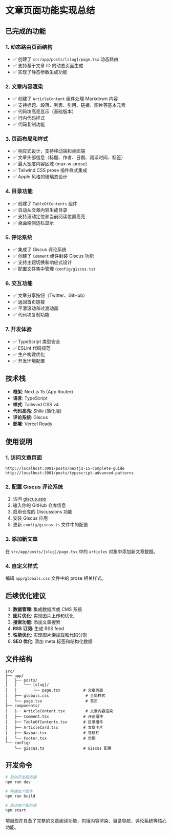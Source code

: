 # 文章页面功能实现总结

## 已完成的功能

### 1. 动态路由页面结构
- ✅ 创建了 `src/app/posts/[slug]/page.tsx` 动态路由
- ✅ 支持基于文章 ID 的动态页面生成
- ✅ 实现了静态参数生成功能

### 2. 文章内容渲染
- ✅ 创建了 `ArticleContent` 组件处理 Markdown 内容
- ✅ 支持标题、段落、列表、引用、链接、图片等基本元素
- ✅ 代码块高亮显示（基础版本）
- ✅ 行内代码样式
- ✅ 代码复制功能

### 3. 页面布局和样式
- ✅ 响应式设计，支持移动端和桌面端
- ✅ 文章头部信息（标题、作者、日期、阅读时间、标签）
- ✅ 最大宽度内容区域 (max-w-prose)
- ✅ Tailwind CSS prose 插件样式集成
- ✅ Apple 风格的玻璃态设计

### 4. 目录功能
- ✅ 创建了 `TableOfContents` 组件
- ✅ 自动从文章内容生成目录
- ✅ 支持滚动定位和当前阅读位置高亮
- ✅ 桌面端侧边栏显示

### 5. 评论系统
- ✅ 集成了 Giscus 评论系统
- ✅ 创建了 `Comment` 组件封装 Giscus 功能
- ✅ 支持主题切换和响应式设计
- ✅ 配置文件集中管理 (`config/giscus.ts`)

### 6. 交互功能
- ✅ 文章分享按钮（Twitter、GitHub）
- ✅ 返回首页链接
- ✅ 平滑滚动和过渡动画
- ✅ 代码块复制功能

### 7. 开发体验
- ✅ TypeScript 类型安全
- ✅ ESLint 代码规范
- ✅ 生产构建优化
- ✅ 开发环境配置

## 技术栈

- **框架**: Next.js 15 (App Router)
- **语言**: TypeScript
- **样式**: Tailwind CSS v4
- **代码高亮**: Shiki (简化版)
- **评论系统**: Giscus
- **部署**: Vercel Ready

## 使用说明

### 1. 访问文章页面
```
http://localhost:3001/posts/nextjs-15-complete-guide
http://localhost:3001/posts/typescript-advanced-patterns
```

### 2. 配置 Giscus 评论系统
1. 访问 [giscus.app](https://giscus.app/)
2. 输入你的 GitHub 仓库信息
3. 启用仓库的 Discussions 功能
4. 安装 Giscus 应用
5. 更新 `config/giscus.ts` 文件中的配置

### 3. 添加新文章
在 `src/app/posts/[slug]/page.tsx` 中的 `articles` 对象中添加新文章数据。

### 4. 自定义样式
编辑 `app/globals.css` 文件中的 prose 相关样式。

## 后续优化建议

1. **数据管理**: 集成数据库或 CMS 系统
2. **图片优化**: 实现图片上传和优化
3. **搜索功能**: 添加文章搜索
4. **RSS 订阅**: 生成 RSS feed
5. **性能优化**: 实现图片懒加载和代码分割
6. **SEO 优化**: 添加 meta 标签和结构化数据

## 文件结构

```
src/
├── app/
│   ├── posts/
│   │   └── [slug]/
│   │       └── page.tsx          # 文章页面
│   ├── globals.css                # 全局样式
│   └── page.tsx                   # 首页
├── components/
│   ├── ArticleContent.tsx         # 文章内容渲染
│   ├── Comment.tsx               # 评论组件
│   ├── TableOfContents.tsx       # 目录组件
│   ├── ArticleCard.tsx           # 文章卡片
│   ├── Navbar.tsx                # 导航栏
│   └── Footer.tsx                # 页脚
└── config/
    └── giscus.ts                 # Giscus 配置
```

## 开发命令

```bash
# 启动开发服务器
npm run dev

# 构建生产版本
npm run build

# 启动生产服务器
npm start
```

项目现在具备了完整的文章阅读功能，包括内容渲染、目录导航、评论系统等核心功能。
